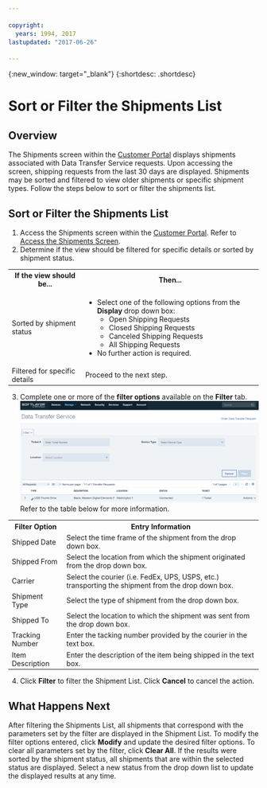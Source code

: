 ```yaml
---

copyright:
  years: 1994, 2017
lastupdated: "2017-06-26"

---
```

{:new_window: target="_blank"}
{:shortdesc: .shortdesc}

# Sort or Filter the Shipments List
## Overview

The Shipments screen within the [Customer Portal](https://control.softlayer.com/) displays shipments associated with Data Transfer Service requests. Upon accessing the screen, shipping requests from the last 30 days are displayed. Shipments may be sorted and filtered to view older shipments or specific shipment types. Follow the steps below to sort or filter the shipments list.

## Sort or Filter the Shipments List

1. Access the Shipments screen within the [Customer Portal](https://control.softlayer.com/). Refer to [Access the Shipments Screen](/docs/infrastructure/DataTransferService/access-shipments-screen.html).
2. Determine if the view should be filtered for specific details or sorted by shipment status.

<table><tbody><tr><th>If the view should be...</th><th>Then...</th></tr><tr><td>Sorted by shipment status</td><td><ul><li>Select one of the following options from the <strong>Display</strong> drop down box:<ul><li>Open Shipping Requests</li><li>Closed Shipping Requests</li><li>Canceled Shipping Requests</li><li>All Shipping Requests<br> </li></ul></li><li>No further action is required.</li></ul></td></tr><tr><td>Filtered for specific details</td><td>Proceed to the next step.</td></tr></tbody></table>

3. Complete one or more of the **filter options** available on the **Filter** tab.
![DTS Shipment Screen](/images/DTSShipmentScreen.PNG) <br/> Refer to the table below for more information.

<table><tbody><tr><th>Filter Option</th><th>Entry Information</th></tr><tr><td>Shipped Date</td><td>Select the time frame of the shipment from the drop down box.</td></tr><tr><td>Shipped From</td><td>Select the location from which the shipment originated from the drop down box.</td></tr><tr><td>Carrier</td><td>Select the courier (i.e. FedEx, UPS, USPS, etc.) transporting the shipment from the drop down box.</td></tr><tr><td>Shipment Type</td><td>Select the type of shipment from the drop down box.</td></tr><tr><td>Shipped To</td><td>Select the location to which the shipment was sent from the drop down box.</td></tr><tr><td>Tracking Number</td><td>Enter the tacking number provided by the courier in the text box.</td></tr><tr><td>Item Description</td><td>Enter the description of the item being shipped in the text box.</td></tr></tbody></table>

4. Click **Filter** to filter the Shipment List. Click **Cancel** to cancel the action.

## What Happens Next

After filtering the Shipments List, all shipments that correspond with the parameters set by the filter are displayed in the Shipment List. To modify the filter options entered, click **Modify** and update the desired filter options. To clear all parameters set by the filter, click **Clear All**. If the results were sorted by the shipment status, all shipments that are within the selected status are displayed. Select a new status from the drop down list to update the displayed results at any time.
